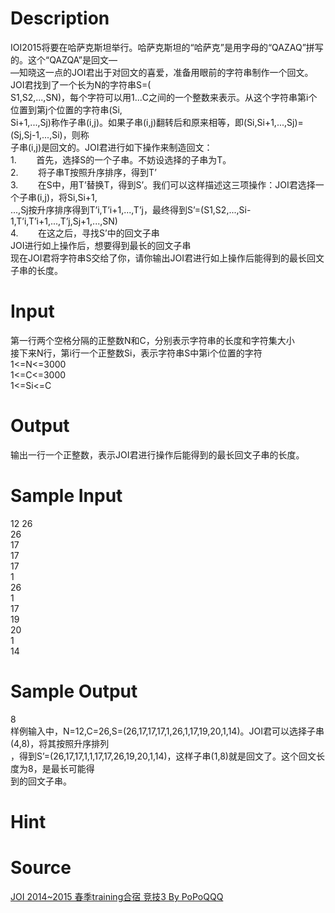 
# Description

<div class="content"><div>IOI2015将要在哈萨克斯坦举行。哈萨克斯坦的“哈萨克”是用字母的“QAZAQ”拼写的。这个“QAZQA”是回文—</div>
<div>—知晓这一点的JOI君出于对回文的喜爱，准备用眼前的字符串制作一个回文。JOI君找到了一个长为N的字符串S=(</div>
<div>S1,S2,...,SN)，每个字符可以用1...C之间的一个整数来表示。从这个字符串第i个位置到第j个位置的字符串(Si,</div>
<div>Si+1,...,Sj)称作子串(i,j)。如果子串(i,j)翻转后和原来相等，即(Si,Si+1,...,Sj)=(Sj,Sj-1,...,Si)，则称</div>
<div>子串(i,j)是回文的。JOI君进行如下操作来制造回文：</div>
<div>1.        首先，选择S的一个子串。不妨设选择的子串为T。</div>
<div>2.        将子串T按照升序排序，得到T’</div>
<div>3.        在S中，用T’替换T，得到S’。我们可以这样描述这三项操作：JOI君选择一个子串(i,j)，将Si,Si+1,</div>
<div>...,Sj按升序排序得到T’i,T’i+1,...,T’j，最终得到S’=(S1,S2,...,Si-1,T’i,T’i+1,...,T’j,Sj+1,...,SN)</div>
<div>4.        在这之后，寻找S’中的回文子串</div>
<div>JOI进行如上操作后，想要得到最长的回文子串</div>
<div>现在JOI君将字符串S交给了你，请你输出JOI君进行如上操作后能得到的最长回文子串的长度。</div></div>

# Input

<div class="content"><div>第一行两个空格分隔的正整数N和C，分别表示字符串的长度和字符集大小</div>
<div>接下来N行，第i行一个正整数Si，表示字符串S中第i个位置的字符</div>
<div>
<div>1&lt;=N&lt;=3000</div>
<div>1&lt;=C&lt;=3000</div>
<div>1&lt;=Si&lt;=C</div>
</div>
<div></div></div>

# Output

<div class="content"><p>输出一行一个正整数，表示JOI君进行操作后能得到的最长回文子串的长度。</p>
<div></div></div>

# Sample Input

<div class="content"><span class="sampledata">12 26<br/>
26<br/>
17<br/>
17<br/>
17<br/>
1<br/>
26<br/>
1<br/>
17<br/>
19<br/>
20<br/>
1<br/>
14<br/>
</span></div>

# Sample Output

<div class="content"><span class="sampledata">8<br/>
样例输入中，N=12,C=26,S=(26,17,17,17,1,26,1,17,19,20,1,14)。JOI君可以选择子串(4,8)，将其按照升序排列<br/>
，得到S’=(26,17,17,1,1,17,17,26,19,20,1,14)，这样子串(1,8)就是回文了。这个回文长度为8，是最长可能得<br/>
到的回文子串。</span></div>

# Hint

<div class="content"><p></p></div>

# Source

<div class="content"><p><a href="problemset.php?search=JOI 2014~2015 春季training合宿 竞技3 By PoPoQQQ">JOI 2014~2015 春季training合宿 竞技3 By PoPoQQQ</a></p></div>

